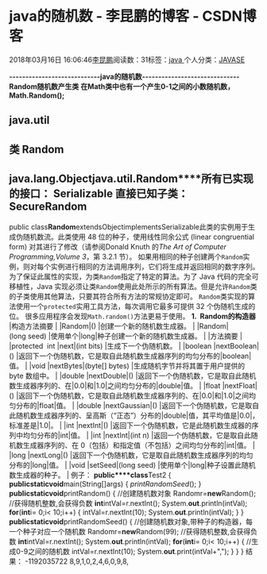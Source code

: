 
# java的随机数 - 李昆鹏的博客 - CSDN博客


2018年03月16日 16:06:46[李昆鹏](https://me.csdn.net/weixin_41547486)阅读数：31标签：[java																](https://so.csdn.net/so/search/s.do?q=java&t=blog)个人分类：[JAVASE																](https://blog.csdn.net/weixin_41547486/article/category/7484968)


**----------------------------java的随机数------------------------------**
**Random随机数产生类**
**在Math类中也有一个产生0-1之间的小数随机数，Math.Random();**
## java.util
## 类 Random
java.lang.Object**java.util.Random****所有已实现的接口：**
Serializable
**直接已知子类：**
SecureRandom
---

public class**Random**extendsObjectimplementsSerializable此类的实例用于生成伪随机数流。此类使用 48 位的种子，使用线性同余公式 (linear congruential form) 对其进行了修改（请参阅Donald Knuth 的*The Art of Computer Programming,Volume 3*，第 3.2.1 节）。
如果用相同的种子创建两个`Random`实例，则对每个实例进行相同的方法调用序列，它们将生成并返回相同的数字序列。为了保证此属性的实现，为类`Random`指定了特定的算法。为了 Java 代码的完全可移植性，Java 实现必须让类`Random`使用此处所示的所有算法。但是允许`Random`类的子类使用其他算法，只要其符合所有方法的常规协定即可。
`Random`类实现的算法使用一个`protected`实用工具方法，每次调用它最多可提供 32 个伪随机生成的位。
很多应用程序会发现`Math.random()`方法更易于使用。
**1.  Random的构造器**
|构造方法摘要
|
|Random|()
|创建一个新的随机数生成器。
|
|Random|(long seed)
|使用单个|long|种子创建一个新的随机数生成器。
|
|方法摘要
|
|protected  int
|next|(int bits)
|生成下一个伪随机数。
|
|boolean
|nextBoolean|()
|返回下一个伪随机数，它是取自此随机数生成器序列的均匀分布的|boolean|值。
|
|void
|nextBytes|(byte[] bytes)
|生成随机字节并将其置于用户提供的 byte 数组中。
|
|double
|nextDouble|()
|返回下一个伪随机数，它是取自此随机数生成器序列的、在|0.0|和|1.0|之间均匀分布的|double|值。
|
|float
|nextFloat|()
|返回下一个伪随机数，它是取自此随机数生成器序列的、在|0.0|和|1.0|之间均匀分布的|float|值。
|
|double
|nextGaussian|()
|返回下一个伪随机数，它是取自此随机数生成器序列的、呈高斯（“正态”）分布的|double|值，其平均值是|0.0|，标准差是|1.0|。
|
|int
|nextInt|()
|返回下一个伪随机数，它是此随机数生成器的序列中均匀分布的|int|值。
|
|int
|nextInt|(int n)
|返回一个伪随机数，它是取自此随机数生成器序列的、在 0（包括）和指定值（不包括）之间均匀分布的|int|值。
|
|long
|nextLong|()
|返回下一个伪随机数，它是取自此随机数生成器序列的均匀分布的|long|值。
|
|void
|setSeed|(long seed)
|使用单个|long|种子设置此随机数生成器的种子。
|
例子：
**public****class**Test2 {
**public****static****void**main(String[]args) {
*printRandomSeed*();
}
**public****static****void**printRandom() {
//创建随机数对象
Randomr=**new**Random();
//获得随机整数,会获得负数
**int**intVal=r.nextInt();
System.**out**.println(intVal);
**for**(**int**i= 0;i< 10;i++) {
intVal=r.nextInt(10);
System.**out**.println(intVal);
}
}
**public****static****void**printRandomSeed() {
//创建随机数对象,带种子的构造器，每一个种子对应一个随机数
Randomr=**new**Random(99);
//获得随机整数,会获得负数
**int**intVal=r.nextInt();
System.**out**.println(intVal);
**for**(**int**i= 0;i< 10;i++) {
//生成0-9之间的随机数
intVal=r.nextInt(10);
System.**out**.print(intVal+",");
}
}
}
结果：
-1192035722
8,9,1,0,2,4,6,0,9,8,

